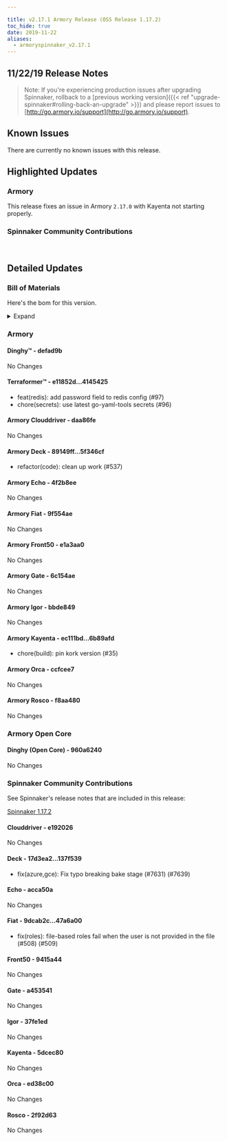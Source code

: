 ```yaml
---

title: v2.17.1 Armory Release (OSS Release 1.17.2)
toc_hide: true
date: 2019-11-22
aliases:
  - armoryspinnaker_v2.17.1
---
```


## 11/22/19 Release Notes


> Note: If you're experiencing production issues after upgrading Spinnaker, rollback to a [previous working version]({{< ref "upgrade-spinnaker#rolling-back-an-upgrade" >}}) and please report issues to [http://go.armory.io/support](http://go.armory.io/support).


## Known Issues
There are currently no known issues with this release.

## Highlighted Updates
### Armory

This release fixes an issue in Armory `2.17.0` with Kayenta not starting properly.

###  Spinnaker Community Contributions
<br>

## Detailed Updates

### Bill of Materials
Here's the bom for this version.
<details><summary>Expand</summary>
<pre class="highlight">
<code>version: 2.17.1-rc362
timestamp: "2019-11-22 17:48:46"
services:
  clouddriver:
    version: 6.4.0-daa86fe-e192026-rc8
  deck:
    version: 2.13.1-5f346cf-137f539-rc13
  dinghy:
    version: 0.0.4-defad9b-rc330
  echo:
    version: 2.9.0-4f2b8ee-acca50a-rc8
  fiat:
    version: 1.8.1-9f554ae-47a6a00-rc7
  front50:
    version: 0.20.0-e1a3aa0-9415a44-rc5
  gate:
    version: 1.13.0-6c154ae-a453541-rc25
  igor:
    version: 1.7.0-bbde849-37fe1ed-rc6
  kayenta:
    version: 0.12.0-6b89afd-5dcec80-rc8
  monitoring-daemon:
    version: 0.16.0-59cbbec-edge2
  monitoring-third-party:
    version: 0.16.0-59cbbec-edge2
  orca:
    version: 2.11.0-ccfcee7-ed38c00-rc8
  rosco:
    version: 0.15.0-f8aa480-2f92d63-rc7
  terraformer:
    version: 0.0.2-4145425-rc5
dependencies:
  redis:
    version: 2:2.8.4-2
artifactSources:
  dockerRegistry: docker.io/armory</code>
</pre>
</details>



### Armory
#### Dinghy&trade; - defad9b
No Changes

#### Terraformer&trade; - e11852d...4145425
 - feat(redis): add password field to redis config (#97)
 - chore(secrets): use latest go-yaml-tools secrets (#96)

#### Armory Clouddriver  - daa86fe
No Changes

#### Armory Deck  - 89149ff...5f346cf
 - refactor(code): clean up work (#537)

#### Armory Echo  - 4f2b8ee
No Changes

#### Armory Fiat  - 9f554ae
No Changes

#### Armory Front50  - e1a3aa0
No Changes

#### Armory Gate  - 6c154ae
No Changes

#### Armory Igor  - bbde849
No Changes

#### Armory Kayenta  - ec111bd...6b89afd
 - chore(build): pin kork version (#35)

#### Armory Orca  - ccfcee7
No Changes

#### Armory Rosco  - f8aa480
No Changes

### Armory Open Core
#### Dinghy (Open Core) - 960a6240
No Changes


###  Spinnaker Community Contributions
See Spinnaker's release notes that are included in this release:

[Spinnaker 1.17.2](https://www.spinnaker.io/community/releases/versions/1-17-2-changelog#individual-service-changes)

#### Clouddriver  - e192026
No Changes

#### Deck  - 17d3ea2...137f539
 - fix(azure,gce): Fix typo breaking bake stage (#7631) (#7639)

#### Echo  - acca50a
No Changes

#### Fiat  - 9dcab2c...47a6a00
 - fix(roles): file-based roles fail when the user is not provided in the file (#508) (#509)

#### Front50  - 9415a44
No Changes

#### Gate  - a453541
No Changes

#### Igor  - 37fe1ed
No Changes

#### Kayenta  - 5dcec80
No Changes

#### Orca  - ed38c00
No Changes

#### Rosco  - 2f92d63
No Changes
